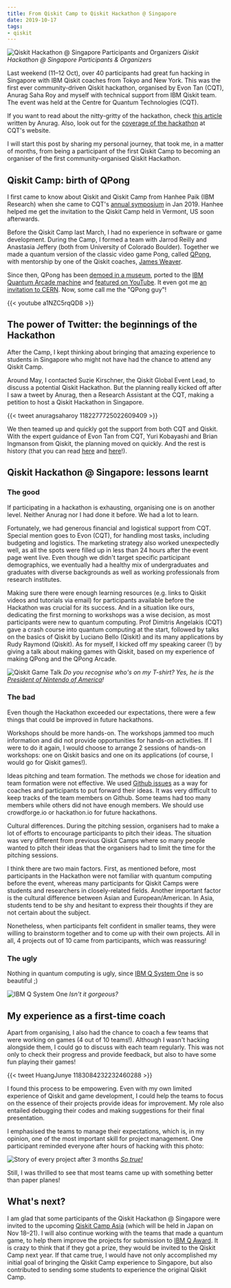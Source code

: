 ```yaml
---
title: From Qiskit Camp to Qiskit Hackathon @ Singapore
date: 2019-10-17
tags:
- qiskit
---
```


![Qiskit Hackathon @ Singapore Participants and Organizers](group_photo.jpg)
*Qiskit Hackathon @ Singapore Participants & Organizers*

Last weekend (11–12 Oct), over 40 participants had great fun hacking in Singapore with IBM Qiskit coaches from Tokyo and New York. This was the first ever community-driven Qiskit hackathon, organised by Evon Tan (CQT), Anurag Saha Roy and myself with technical support from IBM Qiskit team. The event was held at the Centre for Quantum Technologies (CQT).

If you want to read about the nitty-gritty of the hackathon, check [this article](https://medium.com/qiskit/roundup-of-qiskit-hackathon-singapore-de651921f2cd) written by Anurag. Also, look out for the [coverage of the hackathon](https://www.quantumlah.org/about/highlight/2019-10-hackathon-quantum-coding) at CQT's website.

I will start this post by sharing my personal journey, that took me, in a matter of months, from being a participant of the first Qiskit Camp to becoming an organiser of the first community-organised Qiskit Hackathon.

## Qiskit Camp: birth of QPong

I first came to know about Qiskit and Qiskit Camp from Hanhee Paik (IBM Research) when she came to CQT's [annual symposium](https://cqt11.quantumlah.org/) in Jan 2019. Hanhee helped me get the invitation to the Qiskit Camp held in Vermont, US soon afterwards.

Before the Qiskit Camp last March, I had no experience in software or game development. During the Camp, I formed a team with Jarrod Reilly and Anastasia Jeffery (both from University of Colorado Boulder). Together we made a quantum version of the classic video game Pong, called [QPong](https://github.com/HuangJunye/QPong), with mentorship by one of the Qiskit coaches, [James Weaver](https://twitter.com/JavaFXpert).

Since then, QPong has been [demoed in a museum](https://twitter.com/JavaFXpert/status/1114626404778426370), ported to the [IBM Quantum Arcade machine](https://twitter.com/HuangJunye/status/1172196396721532928) and [featured on YouTube](https://www.youtube.com/watch?v=a1NZC5rqQD8&list=PLOFEBzvs-Vvp2xg9-POLJhQwtVktlYGbY). It even got me [an invitation to CERN](https://indico.cern.ch/event/838035/). Now, some call me the "QPong guy"!

{{< youtube a1NZC5rqQD8 >}}

## The power of Twitter: the beginnings of the Hackathon

After the Camp, I kept thinking about bringing that amazing experience to students in Singapore who might not have had the chance to attend any Qiskit Camp.

Around May, I contacted Suzie Kirschner, the Qiskit Global Event Lead, to discuss a potential Qiskit
Hackathon. But the planning really kicked off after I saw a tweet by Anurag, then a Research
Assistant at the CQT, making a petition to host a Qiskit Hackathon in Singapore.

{{< tweet anuragsaharoy 1182277725022609409 >}}

We then teamed up and quickly got the support from both CQT and Qiskit. With the expert guidance of Evon Tan from CQT, Yuri Kobayashi and Brian Ingmanson from Qiskit, the planning moved on quickly. And the rest is history (that you can read [here](https://medium.com/qiskit/roundup-of-qiskit-hackathon-singapore-de651921f2cd) and [here](https://www.quantumlah.org/about/highlight/2019-10-hackathon-quantum-coding)!).

## Qiskit Hackathon @ Singapore: lessons learnt

### The good

If participating in a hackathon is exhausting, organising one is on another level. Neither Anurag nor I had done it before. We had a lot to learn.

Fortunately, we had generous financial and logistical support from CQT. Special mention goes to Evon (CQT), for handling most tasks, including budgeting and logistics. The marketing strategy also worked unexpectedly well, as all the spots were filled up in less than 24 hours after the event page went live. Even though we didn't target specific participant demographics, we eventually had a healthy mix of undergraduates and graduates with diverse backgrounds as well as working professionals from research institutes.

Making sure there were enough learning resources (e.g. links to Qiskit videos and tutorials via email) for participants available before the Hackathon was crucial for its success. And in a situation like ours, dedicating the first morning to workshops was a wise decision, as most participants were new to quantum computing. Prof Dimitris Angelakis (CQT) gave a crash course into quantum computing at the start, followed by talks on the basics of Qiskit by Luciano Bello (Qiskit) and its many applications by Rudy Raymond (Qiskit). As for myself, I kicked off my speaking career (!) by giving a talk about making games with Qiskit, based on my experience of making QPong and the QPong Arcade.

![Qiskit Game Talk](qiskit_game_talk.jpeg)
*Do you recognise who's on my T-shirt? Yes, he is the [President of Nintendo of America](https://en.wikipedia.org/wiki/Doug_Bowser)!*

### The bad

Even though the Hackathon exceeded our expectations, there were a few things that could be improved in future hackathons.

Workshops should be more hands-on. The workshops jammed too much information and did not provide opportunities for hands-on activities. If I were to do it again, I would choose to arrange 2 sessions of hands-on workshops: one on Qiskit basics and one on its applications (of course, I would go for Qiskit games!).

Ideas pitching and team formation. The methods we chose for ideation and team formation were not effective. We used [Github issues](https://github.com/qiskit-community/qiskit-hackathon-singapore-19/issues) as a way for coaches and participants to put forward their ideas. It was very difficult to keep tracks of the team members on Github. Some teams had too many members while others did not have enough members. We should use crowdforge.io or hackathon.io for future hackathons.

Cultural differences. During the pitching session, organisers had to make a lot of efforts to encourage participants to pitch their ideas. The situation was very different from previous Qiskit Camps where so many people wanted to pitch their ideas that the organisers had to limit the time for the pitching sessions.

I think there are two main factors. First, as mentioned before, most participants in the Hackathon were not familiar with quantum computing before the event, whereas many participants for Qiskit Camps were students and researchers in closely-related fields. Another important factor is the cultural difference between Asian and European/American. In Asia, students tend to be shy and hesitant to express their thoughts if they are not certain about the subject.

Nonetheless, when participants felt confident in smaller teams, they were willing to brainstorm together and to come up with their own projects. All in all, 4 projects out of 10 came from participants, which was reassuring!

### The ugly

Nothing in quantum computing is ugly, since [IBM Q System One](https://en.wikipedia.org/wiki/IBM_Q_System_One) is so beautiful ;)

![IBM Q System One](ibm_q_system_one.jpeg)
*Isn't it gorgeous?*

## My experience as a first-time coach

Apart from organising, I also had the chance to coach a few teams that were working on games (4 out of 10 teams!). Although I wasn't hacking alongside them, I could go to discuss with each team regularly. This was not only to check their progress and provide feedback, but also to have some fun playing their games!

{{< tweet HuangJunye 1183084232232460288 >}}

I found this process to be empowering. Even with my own limited experience of Qiskit and game development, I could help the teams to focus on the essence of their projects provide ideas for improvement. My role also entailed debugging their codes and making suggestions for their final presentation.

I emphasised the teams to manage their expectations, which is, in my opinion, one of the most important skill for project management. One participant reminded everyone after hours of hacking with this photo:

![Story of every project after 3 months](story-of-every-project-after-3-months.png)
*[So true!](https://me.me/i/story-of-every-project-after-3-months-initial-work-plan-8321639662484cf399ca13c20567379e)*

Still, I was thrilled to see that most teams came up with something better than paper planes!

## What's next?

I am glad that some participants of the Qiskit Hackathon @ Singapore were invited to the upcoming [Qiskit Camp Asia](https://qiskit.org/events/asia/) (which will be held in Japan on Nov 18–21). I will also continue working with the teams that made a quantum game, to help them improve the projects for submission to [IBM Q Award](https://ibmqawards.com/). It is crazy to think that if they got a prize, they would be invited to the Qiskit Camp next year. If that came true, I would have not only accomplished my initial goal of bringing the Qiskit Camp experience to Singapore, but also contributed to sending some students to experience the original Qiskit Camp.
